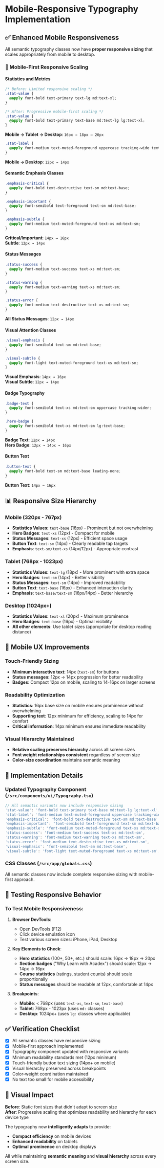 # Mobile-Responsive Typography Implementation

## ✅ **Enhanced Mobile Responsiveness**

All semantic typography classes now have **proper responsive sizing** that scales appropriately from mobile to desktop.

### **📱 Mobile-First Responsive Scaling**

#### **Statistics and Metrics**
```css
/* Before: Limited responsive scaling */
.stat-value {
  @apply font-bold text-primary text-lg md:text-xl;
}

/* After: Progressive mobile-first scaling */
.stat-value {
  @apply font-bold text-primary text-base md:text-lg lg:text-xl;
}
```
**Mobile → Tablet → Desktop**: `16px → 18px → 20px`

```css
.stat-label {
  @apply font-medium text-muted-foreground uppercase tracking-wide text-xs md:text-sm;
}
```
**Mobile → Desktop**: `12px → 14px`

#### **Semantic Emphasis Classes**
```css
.emphasis-critical {
  @apply font-bold text-destructive text-sm md:text-base;
}

.emphasis-important {
  @apply font-semibold text-foreground text-sm md:text-base;
}

.emphasis-subtle {
  @apply font-medium text-muted-foreground text-xs md:text-sm;
}
```
**Critical/Important**: `14px → 16px`  
**Subtle**: `12px → 14px`

#### **Status Messages**
```css
.status-success {
  @apply font-medium text-success text-xs md:text-sm;
}

.status-warning {
  @apply font-medium text-warning text-xs md:text-sm;
}

.status-error {
  @apply font-medium text-destructive text-xs md:text-sm;
}
```
**All Status Messages**: `12px → 14px`

#### **Visual Attention Classes**
```css
.visual-emphasis {
  @apply font-semibold text-sm md:text-base;
}

.visual-subtle {
  @apply font-light text-muted-foreground text-xs md:text-sm;
}
```
**Visual Emphasis**: `14px → 16px`  
**Visual Subtle**: `12px → 14px`

#### **Badge Typography**
```css
.badge-text {
  @apply font-semibold text-xs md:text-sm uppercase tracking-wider;
}

.hero-badge {
  @apply font-semibold text-xs md:text-sm lg:text-base;
}
```
**Badge Text**: `12px → 14px`  
**Hero Badge**: `12px → 14px → 16px`

#### **Button Text**
```css
.button-text {
  @apply font-bold text-sm md:text-base leading-none;
}
```
**Button Text**: `14px → 16px`

## 📊 **Responsive Size Hierarchy**

### **Mobile (320px - 767px)**
- **Statistics Values**: `text-base` (16px) - Prominent but not overwhelming
- **Hero Badges**: `text-xs` (12px) - Compact for mobile
- **Status Messages**: `text-xs` (12px) - Efficient space usage
- **Button Text**: `text-sm` (14px) - Clearly readable tap targets
- **Emphasis**: `text-sm/text-xs` (14px/12px) - Appropriate contrast

### **Tablet (768px - 1023px)**  
- **Statistics Values**: `text-lg` (18px) - More prominent with extra space
- **Hero Badges**: `text-sm` (14px) - Better visibility
- **Status Messages**: `text-sm` (14px) - Improved readability
- **Button Text**: `text-base` (16px) - Enhanced interaction clarity
- **Emphasis**: `text-base/text-sm` (16px/14px) - Better hierarchy

### **Desktop (1024px+)**
- **Statistics Values**: `text-xl` (20px) - Maximum prominence
- **Hero Badges**: `text-base` (16px) - Optimal visibility
- **All other elements**: Use tablet sizes (appropriate for desktop reading distance)

## 🎯 **Mobile UX Improvements**

### **Touch-Friendly Sizing**
- **Minimum interactive text**: 14px (`text-sm`) for buttons
- **Status messages**: 12px → 14px progression for better readability
- **Badges**: Compact 12px on mobile, scaling to 14-16px on larger screens

### **Readability Optimization**  
- **Statistics**: 16px base size on mobile ensures prominence without overwhelming
- **Supporting text**: 12px minimum for efficiency, scaling to 14px for comfort
- **Critical information**: 14px minimum ensures immediate readability

### **Visual Hierarchy Maintained**
- **Relative scaling preserves hierarchy** across all screen sizes
- **Font weight relationships consistent** regardless of screen size
- **Color-size coordination** maintains semantic meaning

## 🔧 **Implementation Details**

### **Updated Typography Component** (`/src/components/ui/Typography.tsx`)
```typescript
// All semantic variants now include responsive sizing
'stat-value': 'font-bold text-primary text-base md:text-lg lg:text-xl',
'stat-label': 'font-medium text-muted-foreground uppercase tracking-wide text-xs md:text-sm',
'emphasis-critical': 'font-bold text-destructive text-sm md:text-base',
'emphasis-important': 'font-semibold text-foreground text-sm md:text-base',
'emphasis-subtle': 'font-medium text-muted-foreground text-xs md:text-sm',
'status-success': 'font-medium text-success text-xs md:text-sm',
'status-warning': 'font-medium text-warning text-xs md:text-sm',
'status-error': 'font-medium text-destructive text-xs md:text-sm',
'visual-emphasis': 'font-semibold text-sm md:text-base',
'visual-subtle': 'font-light text-muted-foreground text-xs md:text-sm',
```

### **CSS Classes** (`/src/app/globals.css`)
All semantic classes now include complete responsive sizing with mobile-first approach.

## 📱 **Testing Responsive Behavior**

### **To Test Mobile Responsiveness:**

1. **Browser DevTools**: 
   - Open DevTools (F12)
   - Click device emulation icon
   - Test various screen sizes: iPhone, iPad, Desktop

2. **Key Elements to Check**:
   - **Hero statistics** (100+, 50+, etc.) should scale: 16px → 18px → 20px
   - **Section badges** ("Why Learn with Acadex") should scale: 12px → 14px → 16px
   - **Course statistics** (ratings, student counts) should scale proportionally
   - **Status messages** should be readable at 12px, comfortable at 14px

3. **Breakpoints**:
   - **Mobile**: < 768px (uses `text-xs`, `text-sm`, `text-base`)
   - **Tablet**: 768px - 1023px (uses `md:` classes)
   - **Desktop**: 1024px+ (uses `lg:` classes where applicable)

## ✅ **Verification Checklist**

- [x] All semantic classes have responsive sizing
- [x] Mobile-first approach implemented
- [x] Typography component updated with responsive variants
- [x] Minimum readability standards met (12px minimum)
- [x] Touch-friendly button text sizing (14px+ on mobile)
- [x] Visual hierarchy preserved across breakpoints
- [x] Color-weight coordination maintained
- [x] No text too small for mobile accessibility

## 🎨 **Visual Impact**

**Before**: Static font sizes that didn't adapt to screen size  
**After**: Progressive scaling that optimizes readability and hierarchy for each device type

The typography now **intelligently adapts** to provide:
- **Compact efficiency** on mobile devices
- **Enhanced readability** on tablets  
- **Optimal prominence** on desktop displays

All while maintaining **semantic meaning** and **visual hierarchy** across every screen size.
